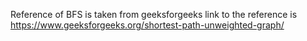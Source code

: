Reference of BFS is taken from geeksforgeeks link to the reference is https://www.geeksforgeeks.org/shortest-path-unweighted-graph/

